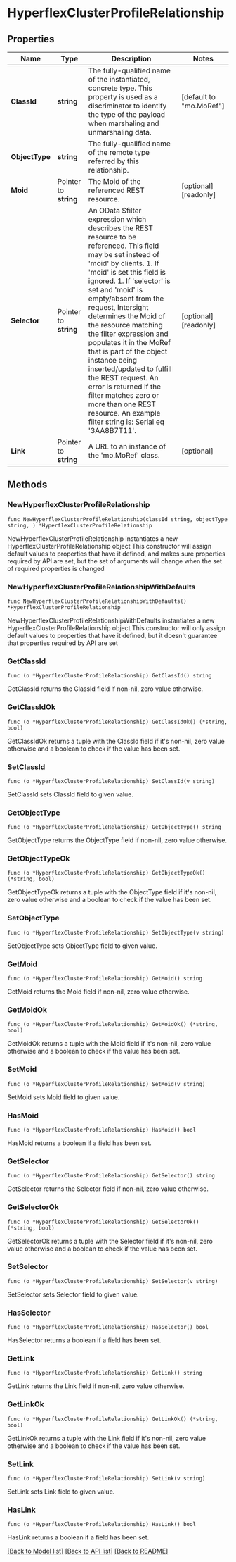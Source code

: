 # HyperflexClusterProfileRelationship

## Properties

Name | Type | Description | Notes
------------ | ------------- | ------------- | -------------
**ClassId** | **string** | The fully-qualified name of the instantiated, concrete type. This property is used as a discriminator to identify the type of the payload when marshaling and unmarshaling data. | [default to "mo.MoRef"]
**ObjectType** | **string** | The fully-qualified name of the remote type referred by this relationship. | 
**Moid** | Pointer to **string** | The Moid of the referenced REST resource. | [optional] [readonly] 
**Selector** | Pointer to **string** | An OData $filter expression which describes the REST resource to be referenced. This field may be set instead of &#39;moid&#39; by clients. 1. If &#39;moid&#39; is set this field is ignored. 1. If &#39;selector&#39; is set and &#39;moid&#39; is empty/absent from the request, Intersight determines the Moid of the resource matching the filter expression and populates it in the MoRef that is part of the object instance being inserted/updated to fulfill the REST request. An error is returned if the filter matches zero or more than one REST resource. An example filter string is: Serial eq &#39;3AA8B7T11&#39;. | [optional] [readonly] 
**Link** | Pointer to **string** | A URL to an instance of the &#39;mo.MoRef&#39; class. | [optional] 

## Methods

### NewHyperflexClusterProfileRelationship

`func NewHyperflexClusterProfileRelationship(classId string, objectType string, ) *HyperflexClusterProfileRelationship`

NewHyperflexClusterProfileRelationship instantiates a new HyperflexClusterProfileRelationship object
This constructor will assign default values to properties that have it defined,
and makes sure properties required by API are set, but the set of arguments
will change when the set of required properties is changed

### NewHyperflexClusterProfileRelationshipWithDefaults

`func NewHyperflexClusterProfileRelationshipWithDefaults() *HyperflexClusterProfileRelationship`

NewHyperflexClusterProfileRelationshipWithDefaults instantiates a new HyperflexClusterProfileRelationship object
This constructor will only assign default values to properties that have it defined,
but it doesn't guarantee that properties required by API are set

### GetClassId

`func (o *HyperflexClusterProfileRelationship) GetClassId() string`

GetClassId returns the ClassId field if non-nil, zero value otherwise.

### GetClassIdOk

`func (o *HyperflexClusterProfileRelationship) GetClassIdOk() (*string, bool)`

GetClassIdOk returns a tuple with the ClassId field if it's non-nil, zero value otherwise
and a boolean to check if the value has been set.

### SetClassId

`func (o *HyperflexClusterProfileRelationship) SetClassId(v string)`

SetClassId sets ClassId field to given value.


### GetObjectType

`func (o *HyperflexClusterProfileRelationship) GetObjectType() string`

GetObjectType returns the ObjectType field if non-nil, zero value otherwise.

### GetObjectTypeOk

`func (o *HyperflexClusterProfileRelationship) GetObjectTypeOk() (*string, bool)`

GetObjectTypeOk returns a tuple with the ObjectType field if it's non-nil, zero value otherwise
and a boolean to check if the value has been set.

### SetObjectType

`func (o *HyperflexClusterProfileRelationship) SetObjectType(v string)`

SetObjectType sets ObjectType field to given value.


### GetMoid

`func (o *HyperflexClusterProfileRelationship) GetMoid() string`

GetMoid returns the Moid field if non-nil, zero value otherwise.

### GetMoidOk

`func (o *HyperflexClusterProfileRelationship) GetMoidOk() (*string, bool)`

GetMoidOk returns a tuple with the Moid field if it's non-nil, zero value otherwise
and a boolean to check if the value has been set.

### SetMoid

`func (o *HyperflexClusterProfileRelationship) SetMoid(v string)`

SetMoid sets Moid field to given value.

### HasMoid

`func (o *HyperflexClusterProfileRelationship) HasMoid() bool`

HasMoid returns a boolean if a field has been set.

### GetSelector

`func (o *HyperflexClusterProfileRelationship) GetSelector() string`

GetSelector returns the Selector field if non-nil, zero value otherwise.

### GetSelectorOk

`func (o *HyperflexClusterProfileRelationship) GetSelectorOk() (*string, bool)`

GetSelectorOk returns a tuple with the Selector field if it's non-nil, zero value otherwise
and a boolean to check if the value has been set.

### SetSelector

`func (o *HyperflexClusterProfileRelationship) SetSelector(v string)`

SetSelector sets Selector field to given value.

### HasSelector

`func (o *HyperflexClusterProfileRelationship) HasSelector() bool`

HasSelector returns a boolean if a field has been set.

### GetLink

`func (o *HyperflexClusterProfileRelationship) GetLink() string`

GetLink returns the Link field if non-nil, zero value otherwise.

### GetLinkOk

`func (o *HyperflexClusterProfileRelationship) GetLinkOk() (*string, bool)`

GetLinkOk returns a tuple with the Link field if it's non-nil, zero value otherwise
and a boolean to check if the value has been set.

### SetLink

`func (o *HyperflexClusterProfileRelationship) SetLink(v string)`

SetLink sets Link field to given value.

### HasLink

`func (o *HyperflexClusterProfileRelationship) HasLink() bool`

HasLink returns a boolean if a field has been set.


[[Back to Model list]](../README.md#documentation-for-models) [[Back to API list]](../README.md#documentation-for-api-endpoints) [[Back to README]](../README.md)


